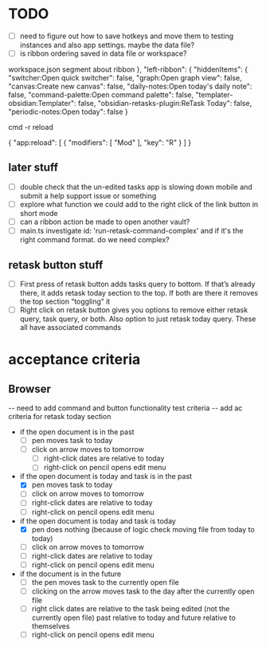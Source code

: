 # TODO

- [ ] need to figure out how to save hotkeys and move them to testing instances and also app settings. maybe the data file?
- [ ] is ribbon ordering saved in data file or workspace?

workspace.json segment about ribbon
  },
  "left-ribbon": {
    "hiddenItems": {
      "switcher:Open quick switcher": false,
      "graph:Open graph view": false,
      "canvas:Create new canvas": false,
      "daily-notes:Open today's daily note": false,
      "command-palette:Open command palette": false,
      "templater-obsidian:Templater": false,
      "obsidian-retasks-plugin:ReTask Today": false,
      "periodic-notes:Open today": false
    }

cmd -r reload

{
  "app:reload": [
    {
      "modifiers": [
        "Mod"
      ],
      "key": "R"
    }
  ]
}

## later stuff

- [ ] double check that the un-edited tasks app is slowing down mobile and submit a help support issue or something
- [ ] explore what function we could add to the right click of the link button in short mode
- [ ] can a ribbon action be made to open another vault?
- [ ] main.ts investigate id: 'run-retask-command-complex' and if it's the right command format. do we need complex?

## retask button stuff

- [ ] First press of retask button adds tasks query to bottom. If that’s already there, it adds retask today section to the top. If both are there it removes the top section “toggling” it
- [ ] Right click on retask button gives you options to remove either retask query, task query, or both. Also option to just retask today query. These all have associated commands

# acceptance criteria

## Browser

-- need to add command and button functionality test criteria
-- add ac criteria for retask today section

- if the open document is in the past
  - [ ] pen moves task to today
  - [ ] click on arrow moves to tomorrow
    - [ ] right-click dates are relative to today
    - [ ] right-click on pencil opens edit menu

- if the open document is today and task is in the past
  - [x] pen moves task to today
  - [ ] click on arrow moves to tomorrow
  - [ ] right-click dates are relative to today
  - [ ] right-click on pencil opens edit menu

- if the open document is today and task is today
  - [x] pen does nothing (because of logic check moving file from today to today)
  - [ ] click on arrow moves to tomorrow
  - [ ] right-click dates are relative to today
  - [ ] right-click on pencil opens edit menu

- if the document is in the future
  - [ ] the pen moves task to the currently open file
  - [ ] clicking on the arrow moves task to the day after the currently open file
  - [ ] right click dates are relative to the task being edited (not the currently open file) past relative to today and future relative to themselves
  - [ ] right-click on pencil opens edit menu
